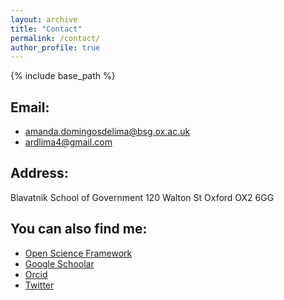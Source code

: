 ```yaml
---
layout: archive
title: "Contact"
permalink: /contact/
author_profile: true
---
```


{% include base_path %}

## Email:
  * amanda.domingosdelima@bsg.ox.ac.uk
  * ardlima4@gmail.com

## Address:
Blavatnik School of Government
120 Walton St
Oxford OX2 6GG

## You can also find me:

* [Open Science Framework](https://osf.io/pdx9m/)
* [Google Schoolar](https://scholar.google.com/citations?user=jrHuCc8AAAAJ&hl=pt-BR)
* [Orcid](https://orcid.org/0000-0002-2900-5337)
* [Twitter](https://twitter.com/adadomingos) 
